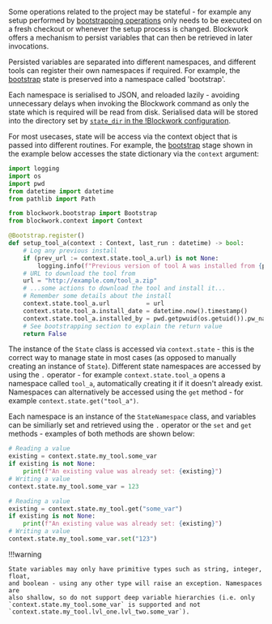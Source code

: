 Some operations related to the project may be stateful - for example any setup
performed by [bootstrapping operations](../syntax/bootstrap.md) only needs to be
executed on a fresh checkout or whenever the setup process is changed. Blockwork
offers a mechanism to persist variables that can then be retrieved in later
invocations.

Persisted variables are separated into different namespaces, and different tools
can register their own namespaces if required. For example, the
[bootstrap](../syntax/bootstrap.md) state is preserved into a namespace called
'bootstrap'.

Each namespace is serialised to JSON, and reloaded lazily - avoiding unnecessary
delays when invoking the Blockwork command as only the state which is required
will be read from disk. Serialised data will be stored into the directory set by
[`state_dir` in the !Blockwork configuration](../config/bw_yaml.md).

For most usecases, state will be access via the context object that is passed
into different routines. For example, the [bootstrap](../syntax/bootstrap.md)
stage shown in the example below accesses the state dictionary via the `context`
argument:

```python linenums="1" title="infra/bootstrap/tool_a.py"
import logging
import os
import pwd
from datetime import datetime
from pathlib import Path

from blockwork.bootstrap import Bootstrap
from blockwork.context import Context

@Bootstrap.register()
def setup_tool_a(context : Context, last_run : datetime) -> bool:
    # Log any previous install
    if (prev_url := context.state.tool_a.url) is not None:
        logging.info(f"Previous version of tool A was installed from {prev_url}")
    # URL to download the tool from
    url = "http://example.com/tool_a.zip"
    # ...some actions to download the tool and install it...
    # Remember some details about the install
    context.state.tool_a.url          = url
    context.state.tool_a.install_date = datetime.now().timestamp()
    context.state.tool_a.installed_by = pwd.getpwuid(os.getuid()).pw_name
    # See bootstrapping section to explain the return value
    return False
```

The instance of the `State` class is accessed via `context.state` - this is the
correct way to manage state in most cases (as opposed to manually creating an
instance of `State`). Different state namespaces are accessed by using the `.`
operator - for example `context.state.tool_a` opens a namespace called `tool_a`,
automatically creating it if it doesn't already exist. Namespaces can alternatively
be accessed using the `get` method - for example `context.state.get("tool_a")`.

Each namespace is an instance of the `StateNamespace` class, and variables can
be similiarly set and retrieved using the `.` operator or the `set` and `get`
methods - examples of both methods are shown below:

```python title="Using the '.' operator"
# Reading a value
existing = context.state.my_tool.some_var
if existing is not None:
    print(f"An existing value was already set: {existing}")
# Writing a value
context.state.my_tool.some_var = 123
```

```python title="Using the 'set' and 'get' methods"
# Reading a value
existing = context.state.my_tool.get("some_var")
if existing is not None:
    print(f"An existing value was already set: {existing}")
# Writing a value
context.state.my_tool.some_var.set("123")
```

!!!warning

    State variables may only have primitive types such as string, integer, float,
    and boolean - using any other type will raise an exception. Namespaces are
    also shallow, so do not support deep variable hierarchies (i.e. only
    `context.state.my_tool.some_var` is supported and not
    `context.state.my_tool.lvl_one.lvl_two.some_var`).
